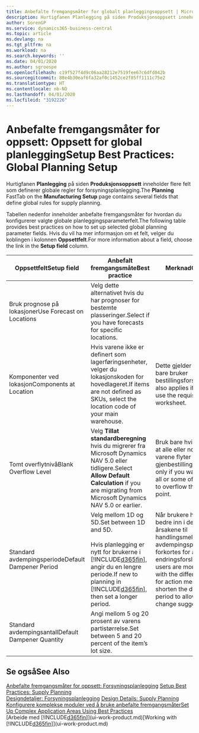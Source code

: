 ```yaml
---
title: Anbefalte fremgangsmåter for globalt planleggingsoppsett | Microsoft-dokumentasjon
description: Hurtigfanen Planlegging på siden Produksjonsoppsett inneholder flere felt som definerer globale regler for forsyningsplanlegging.
author: SorenGP
ms.service: dynamics365-business-central
ms.topic: article
ms.devlang: na
ms.tgt_pltfrm: na
ms.workload: na
ms.search.keywords: ''
ms.date: 04/01/2020
ms.author: sgroespe
ms.openlocfilehash: c19f527f4d9c06aa28212e7519fee67c6dfd042b
ms.sourcegitcommit: 88e4b30eaf6fa32af0c1452ce2f85ff1111c75e2
ms.translationtype: HT
ms.contentlocale: nb-NO
ms.lasthandoff: 04/01/2020
ms.locfileid: "3192226"
---
```

# <a name="setup-best-practices-global-planning-setup"></a><span data-ttu-id="f1bfe-103">Anbefalte fremgangsmåter for oppsett: Oppsett for global planlegging</span><span class="sxs-lookup"><span data-stu-id="f1bfe-103">Setup Best Practices: Global Planning Setup</span></span>
<span data-ttu-id="f1bfe-104">Hurtigfanen **Planlegging** på siden **Produksjonsoppsett** inneholder flere felt som definerer globale regler for forsyningsplanlegging.</span><span class="sxs-lookup"><span data-stu-id="f1bfe-104">The **Planning** FastTab on the **Manufacturing Setup** page contains several fields that define global rules for supply planning.</span></span>  

 <span data-ttu-id="f1bfe-105">Tabellen nedenfor inneholder anbefalte fremgangsmåter for hvordan du konfigurerer valgte globale planleggingsparameterfelt.</span><span class="sxs-lookup"><span data-stu-id="f1bfe-105">The following table provides best practices on how to set up selected global planning parameter fields.</span></span> <span data-ttu-id="f1bfe-106">Hvis du vil ha mer informasjon om et felt, velger du koblingen i kolonnen **Oppsettfelt**.</span><span class="sxs-lookup"><span data-stu-id="f1bfe-106">For more information about a field, choose the link in the **Setup field** column.</span></span>  

|<span data-ttu-id="f1bfe-107">Oppsettfelt</span><span class="sxs-lookup"><span data-stu-id="f1bfe-107">Setup field</span></span>|<span data-ttu-id="f1bfe-108">Anbefalt fremgangsmåte</span><span class="sxs-lookup"><span data-stu-id="f1bfe-108">Best practice</span></span>|<span data-ttu-id="f1bfe-109">Merknad</span><span class="sxs-lookup"><span data-stu-id="f1bfe-109">Comment</span></span>|  
|-----------------|-------------------|-------------|  
|<span data-ttu-id="f1bfe-110">Bruk prognose på lokasjoner</span><span class="sxs-lookup"><span data-stu-id="f1bfe-110">Use Forecast on Locations</span></span>|<span data-ttu-id="f1bfe-111">Velg dette alternativet hvis du har prognoser for bestemte plasseringer.</span><span class="sxs-lookup"><span data-stu-id="f1bfe-111">Select if you have forecasts for specific locations.</span></span>||  
|<span data-ttu-id="f1bfe-112">Komponenter ved lokasjon</span><span class="sxs-lookup"><span data-stu-id="f1bfe-112">Components at Location</span></span>|<span data-ttu-id="f1bfe-113">Hvis varene ikke er definert som lagerføringsenheter, velger du lokasjonskoden for hovedlageret.</span><span class="sxs-lookup"><span data-stu-id="f1bfe-113">If items are not defined as SKUs, select the location code of your main warehouse.</span></span>|<span data-ttu-id="f1bfe-114">Dette gjelder også hvis du bare bruker bestillingsforslaget.</span><span class="sxs-lookup"><span data-stu-id="f1bfe-114">This also applies if you only use the requisition worksheet.</span></span>|  
|<span data-ttu-id="f1bfe-115">Tomt overflytnivå</span><span class="sxs-lookup"><span data-stu-id="f1bfe-115">Blank Overflow Level</span></span>|<span data-ttu-id="f1bfe-116">Velg **Tillat standardberegning** hvis du migrerer fra Microsoft Dynamics NAV 5.0 eller tidligere.</span><span class="sxs-lookup"><span data-stu-id="f1bfe-116">Select **Allow Default Calculation** if you are migrating from Microsoft Dynamics NAV 5.0 or earlier.</span></span>|<span data-ttu-id="f1bfe-117">Bruk bare hvis du vil tillate at alle eller noen av varene flyter over gjenbestillingspunktet.</span><span class="sxs-lookup"><span data-stu-id="f1bfe-117">Use only if you want to allow all or some of your items to overflow the reorder point.</span></span>|  
|<span data-ttu-id="f1bfe-118">Standard avdempingsperiode</span><span class="sxs-lookup"><span data-stu-id="f1bfe-118">Default Dampener Period</span></span>|<span data-ttu-id="f1bfe-119">Velg mellom 1D og 5D.</span><span class="sxs-lookup"><span data-stu-id="f1bfe-119">Set between 1D and 5D.</span></span><br /><br /> <span data-ttu-id="f1bfe-120">Hvis planlegging er nytt for brukerne i [!INCLUDE[d365fin](includes/d365fin_md.md)], angir du en lengre periode.</span><span class="sxs-lookup"><span data-stu-id="f1bfe-120">If new to planning in [!INCLUDE[d365fin](includes/d365fin_md.md)], then set a longer period.</span></span>|<span data-ttu-id="f1bfe-121">Når brukere har satt seg bedre inn i de forskjellige årsakene til handlingsmeldinger, kan avdempingsperioden forkortes for å tillate flere endringsforslag.</span><span class="sxs-lookup"><span data-stu-id="f1bfe-121">When users are more familiar with the different reasons for action messages, then shorten the dampener period to allow more change suggestions.</span></span>|  
|<span data-ttu-id="f1bfe-122">Standard avdempingsantall</span><span class="sxs-lookup"><span data-stu-id="f1bfe-122">Default Dampener Quantity</span></span>|<span data-ttu-id="f1bfe-123">Angi mellom 5 og 20 prosent av varens partistørrelse.</span><span class="sxs-lookup"><span data-stu-id="f1bfe-123">Set between 5 and 20 percent of the item’s lot size.</span></span>||  

## <a name="see-also"></a><span data-ttu-id="f1bfe-124">Se også</span><span class="sxs-lookup"><span data-stu-id="f1bfe-124">See Also</span></span>  
 <span data-ttu-id="f1bfe-125">[Anbefalte fremgangsmåter for oppsett: Forsyningsplanlegging](setup-best-practices-supply-planning.md) </span><span class="sxs-lookup"><span data-stu-id="f1bfe-125">[Setup Best Practices: Supply Planning](setup-best-practices-supply-planning.md) </span></span>  
 <span data-ttu-id="f1bfe-126">[Designdetaljer: Forsyningsplanlegging](design-details-supply-planning.md) </span><span class="sxs-lookup"><span data-stu-id="f1bfe-126">[Design Details: Supply Planning](design-details-supply-planning.md) </span></span>  
 [<span data-ttu-id="f1bfe-127">Konfigurere komplekse moduler ved å bruke anbefalte fremgangsmåter</span><span class="sxs-lookup"><span data-stu-id="f1bfe-127">Set Up Complex Application Areas Using Best Practices</span></span>](set-up-complex-application-areas-using-best-practices.md)  
 <span data-ttu-id="f1bfe-128">[Arbeide med [!INCLUDE[d365fin](includes/d365fin_md.md)]](ui-work-product.md)</span><span class="sxs-lookup"><span data-stu-id="f1bfe-128">[Working with [!INCLUDE[d365fin](includes/d365fin_md.md)]](ui-work-product.md)</span></span>
